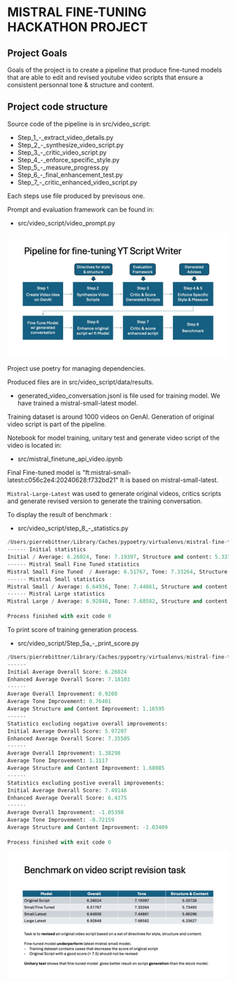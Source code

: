 # MISTRAL FINE-TUNING HACKATHON PROJECT

## Project Goals
Goals of the project is to create a pipeline that produce fine-tuned models that are able to edit and revised youtube video scripts that ensure a consistent personnal tone & structure and content.

## Project code structure
Source code of the pipeline is in src/video_script:
- Step_1_-_extract_video_details.py
- Step_2_-_synthesize_video_script.py
- Step_3_-_critic_video_script.py
- Step_4_-_enforce_specific_style.py
- Step_5_-_measure_progress.py
- Step_6_-_final_enhancement_test.py
- Step_7_-_critic_enhanced_video_script.py

Each steps use file produced by previsous one.

Prompt and evaluation framework can be found in: 
- src/video_script/video_prompt.py

![The project pipeline](/Diapositive1.jpeg "Project Pipeline")

Project use poetry for managing dependencies.

Produced files are in src/video_script/data/results.
- generated_video_conversation.jsonl is file used for training model. We have trained a mistral-small-latest model.

Training dataset is around 1000 videos on GenAI. Generation of original video script is part of the pipeline.

Notebook for model training, unitary test and generate video script of the video is located in:
- src/mistral_finetune_api_video.ipynb

Final Fine-tuned model is "ft:mistral-small-latest:c056c2e4:20240628:f732bd21"
It is based on mistral-small-latest.

`Mistral-Large-Latest` was used to generate original videos, critics scripts and generate revised version to generate the training conversation.

To display the result of benchmark :
- src/video_script/step_8_-_statistics.py

``` step_8_-_statistics.py
/Users/pierrebittner/Library/Caches/pypoetry/virtualenvs/mistral-fine-tuning-HF3LZeAg-py3.10/bin/python /Users/pierrebittner/Documents/GitHub/mistral-fine-tuning/src/video_script/step_8_-_statistics.py 
------ Initial statistics
Initial / Average: 6.26024, Tone: 7.19397, Structure and content: 5.33728
------ Mistral Small Fine Tuned statistics
Mistral Small Fine Tuned  / Average: 6.51767, Tone: 7.33264, Structure and content: 5.73493
------ Mistral Small statistics
Mistral Small / Average: 6.64936, Tone: 7.44861, Structure and content: 5.86296
------ Mistral Large statistics
Mistral Large / Average: 6.92848, Tone: 7.68582, Structure and content: 6.23627

Process finished with exit code 0
```

To print score of training generation process.
- src/video_script/Step_5a_-_print_score.py

``` Step_5a_-_print_score.py 
/Users/pierrebittner/Library/Caches/pypoetry/virtualenvs/mistral-fine-tuning-HF3LZeAg-py3.10/bin/python /Users/pierrebittner/Documents/GitHub/mistral-fine-tuning/src/video_script/Step_5a_-_print_score.py 
------
Initial Average Overall Score: 6.26024
Enhanced Average Overall Score: 7.18103
------
Average Overall Improvement: 0.9208
Average Tone Improvement: 0.76401
Average Structure and Content Improvement: 1.16595
------
Statistics excluding negative overall improvements:
Initial Average Overall Score: 5.97207
Enhanced Average Overall Score: 7.35505
------
Average Overall Improvement: 1.38298
Average Tone Improvement: 1.1117
Average Structure and Content Improvement: 1.68085
------
Statistics excluding postive overall improvements:
Initial Average Overall Score: 7.49148
Enhanced Average Overall Score: 6.4375
------
Average Overall Improvement: -1.05398
Average Tone Improvement: -0.72159
Average Structure and Content Improvement: -1.03409

Process finished with exit code 0
```

 ![The project benchmakr](/Diapositive3.jpeg "Project Benchmark")
